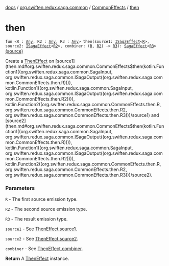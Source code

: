 [docs](../../index.md) / [org.swiften.redux.saga.common](../index.md) / [CommonEffects](index.md) / [then](./then.md)

# then

`fun <R : `[`Any`](https://kotlinlang.org/api/latest/jvm/stdlib/kotlin/-any/index.html)`, R2 : `[`Any`](https://kotlinlang.org/api/latest/jvm/stdlib/kotlin/-any/index.html)`, R3 : `[`Any`](https://kotlinlang.org/api/latest/jvm/stdlib/kotlin/-any/index.html)`> then(source1: `[`ISagaEffect`](../-i-saga-effect.md)`<`[`R`](then.md#R)`>, source2: `[`ISagaEffect`](../-i-saga-effect.md)`<`[`R2`](then.md#R2)`>, combiner: (`[`R`](then.md#R)`, `[`R2`](then.md#R2)`) -> `[`R3`](then.md#R3)`): `[`SagaEffect`](../-saga-effect/index.md)`<`[`R3`](then.md#R3)`>` [(source)](https://github.com/protoman92/KotlinRedux/tree/master/common/common-saga/src/main/kotlin/org/swiften/redux/saga/common/CommonEffects.kt#L165)

Create a [ThenEffect](../-then-effect/index.md) on [source1](then.md#org.swiften.redux.saga.common.CommonEffects$then(kotlin.Function1((org.swiften.redux.saga.common.SagaInput, org.swiften.redux.saga.common.ISagaOutput((org.swiften.redux.saga.common.CommonEffects.then.R)))), kotlin.Function1((org.swiften.redux.saga.common.SagaInput, org.swiften.redux.saga.common.ISagaOutput((org.swiften.redux.saga.common.CommonEffects.then.R2)))), kotlin.Function2((org.swiften.redux.saga.common.CommonEffects.then.R, org.swiften.redux.saga.common.CommonEffects.then.R2, org.swiften.redux.saga.common.CommonEffects.then.R3)))/source1) and [source2](then.md#org.swiften.redux.saga.common.CommonEffects$then(kotlin.Function1((org.swiften.redux.saga.common.SagaInput, org.swiften.redux.saga.common.ISagaOutput((org.swiften.redux.saga.common.CommonEffects.then.R)))), kotlin.Function1((org.swiften.redux.saga.common.SagaInput, org.swiften.redux.saga.common.ISagaOutput((org.swiften.redux.saga.common.CommonEffects.then.R2)))), kotlin.Function2((org.swiften.redux.saga.common.CommonEffects.then.R, org.swiften.redux.saga.common.CommonEffects.then.R2, org.swiften.redux.saga.common.CommonEffects.then.R3)))/source2).

### Parameters

`R` - The first source emission type.

`R2` - The second source emission type.

`R3` - The result emission type.

`source1` - See [ThenEffect.source1](../-then-effect/source1.md).

`source2` - See [ThenEffect.source2](../-then-effect/source2.md).

`combiner` - See [ThenEffect.combiner](../-then-effect/combiner.md).

**Return**
A [ThenEffect](../-then-effect/index.md) instance.

